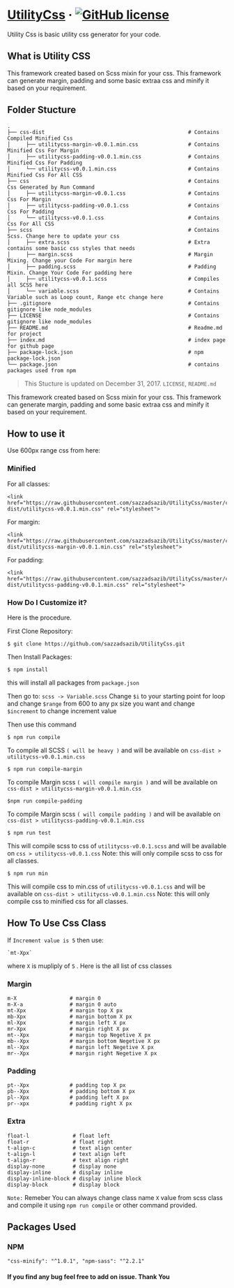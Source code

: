# [UtilityCss](https://sazzadsazib.github.io/UtilityCss/) &middot; [![GitHub license](https://img.shields.io/badge/license-MIT-blue.svg)](https://github.com/sazzadsazib/UtilityCss/blob/master/LICENSE)

Utility Css is basic utility css generator for your code.



## What is Utility CSS

This framework created based on Scss mixin for your css. This framework can generate margin, padding and some basic extraa css and minify it based on your requirement.


## Folder Stucture

    .
    ├── css-dist                                              # Contains Compiled Minified Css
    │     ├── utilitycss-margin-v0.0.1.min.css                # Contains Minified Css For Margin
    │     ├── utilitycss-padding-v0.0.1.min.css               # Contains Minified Css For Padding
    │     └── utilitycss-v0.0.1.min.css                       # Contains Minified Css For All CSS
    ├── css                                                   # Contains Css Generated by Run Command
    │     ├── utilitycss-margin-v0.0.1.css                    # Contains Css For Margin
    │     ├── utilitycss-padding-v0.0.1.css                   # Contains Css For Padding
    │     └── utilitycss-v0.0.1.css                           # Contains Css For All CSS
    ├── scss                                                  # Contains Scss. Change here to update your css
    │     ├── extra.scss                                      # Extra contains some basic css styles that needs
    │     ├── margin.scss                                     # Margin Mixing. Change your Code For margin here
    │     ├── padding.scss                                    # Padding Mixin. Change Your Code For padding here
    │     ├── utilitycss-v0.0.1.scss                          # Compiles all SCSS here
    │     └── variable.scss                                   # Contains Variable such as Loop count, Range etc change here
    ├── .gitignore                                            # Contains gitignore like node_modules
    ├── LICENSE                                               # Contains gitignore like node_modules
    ├── README.md                                             # Readme.md for project
    ├── index.md                                              # index page for github page
    ├── package-lock.json                                     # npm package-lock.json
    └── package.json                                          # contains packages used from npm
    

> This Stucture is updated on December 31, 2017.
> `LICENSE`, `README.md`




This framework created based on Scss mixin for your css. This framework can generate margin, padding and some basic extraa css and minify it based on your requirement.




## How to use it

Use 600px range css from here:

### Minified

For all classes:

```
<link href="https://raw.githubusercontent.com/sazzadsazib/UtilityCss/master/css-dist/utilitycss-v0.0.1.min.css" rel="stylesheet">
```

For margin:

```
<link href="https://raw.githubusercontent.com/sazzadsazib/UtilityCss/master/css-dist/utilitycss-margin-v0.0.1.min.css" rel="stylesheet">
```

For padding:

```
<link href="https://raw.githubusercontent.com/sazzadsazib/UtilityCss/master/css-dist/utilitycss-padding-v0.0.1.min.css" rel="stylesheet">
```



### How Do I Customize it?

Here is the procedure.

First Clone Repository:

    $ git clone https://github.com/sazzadsazib/UtilityCss.git

Then Install Packages:

    $ npm install

this will install all packages from ``package.json``


Then go to:
`` scss -> Variable.scss
``
Change ``$i`` to your starting point for loop  and change ``$range`` from 600 to any px size you want and change ``$increment`` to change increment value

Then use this command

    $ npm run compile

To compile all SCSS `( will be heavy )` and will be available on ``css-dist > utilitycss-v0.0.1.min.css`` 

    $ npm run compile-margin

To compile Margin scss `( will compile margin )` and will be available on ``css-dist > utilitycss-margin-v0.0.1.min.css`` 


    $npm run compile-padding
      
To compile Margin scss `( will compile padding )` and will be available on ``css-dist > utilitycss-padding-v0.0.1.min.css`` 


    $ npm run test

This will compile scss to css of `utilitycss-v0.0.1.scss` and will be available on ``css > utilitycss-v0.0.1.css`` 
Note: this will only compile scss to css for all classes.


    $ npm run min
This will compile css to min.css of `utilitycss-v0.0.1.css` and will be available on ``css-dist > utilitycss-v0.0.1.min.css`` 
Note: this will only compile css to minified css for all classes.


## How To Use Css Class

If `Increment value is 5` then use:

    `mt-Xpx` 
    
where `X` is mupliply of `5` . Here is the all list of css classes

### Margin
```
m-X                 # margin 0
m-X-a               # margin 0 auto
mt-Xpx              # margin top X px 
mb-Xpx              # margin bottom X px
ml-Xpx              # margin left X px
mr-Xpx              # margin right X px
mt--Xpx             # margin top Negetive X px
mb--Xpx             # margin bottom Negetive X px
ml--Xpx             # margin left Negetive X px
mr--Xpx             # margin right Negetive X px
```

### Padding
```
pt--Xpx             # padding top X px
pb--Xpx             # padding bottom X px
pl--Xpx             # padding left X px
pr--xpx             # padding right X px
```

### Extra

```
float-l              # float left
float-r              # float right
t-align-c            # text align center
t-align-l            # text align left
t-align-r            # text align right
display-none         # display none
display-inline       # display inline
display-inline-block # display inline block    
display-block        # display block
```
``Note:`` Remeber You can always change class name ``X`` value from scss class and compile it using ``npm run compile`` or other command provided.


## Packages Used

### NPM
    
   `` "css-minify": "^1.0.1",
      "npm-sass": "^2.2.1"
      ``


#### If you find any bug feel free to add on issue. Thank You 


